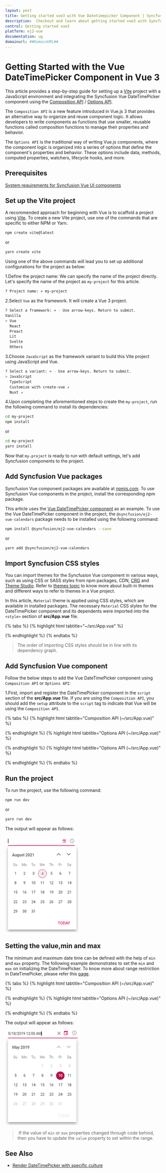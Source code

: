 ```yaml
---
layout: post
title: Getting started vue3 with Vue Datetimepicker Component | Syncfusion
description:  Checkout and learn about getting started vue3 with Syncfusion Essential Vue Datetimepicker component of JS 2 and more details.
control: Getting started vue3 
platform: ej2-vue
documentation: ug
domainurl: ##DomainURL##
---
```


# Getting Started with the Vue DateTimePicker Component in Vue 3

This article provides a step-by-step guide for setting up a [Vite](https://vitejs.dev/) project with a JavaScript environment and integrating the Syncfusion Vue DateTimePicker component using the [Composition API](https://vuejs.org/guide/introduction.html#composition-api) / [Options API](https://vuejs.org/guide/introduction.html#options-api).

The `Composition API` is a new feature introduced in Vue.js 3 that provides an alternative way to organize and reuse component logic. It allows developers to write components as functions that use smaller, reusable functions called composition functions to manage their properties and behavior.

The `Options API` is the traditional way of writing Vue.js components, where the component logic is organized into a series of options that define the component's properties and behavior. These options include data, methods, computed properties, watchers, lifecycle hooks, and more.

## Prerequisites

[System requirements for Syncfusion Vue UI components](https://ej2.syncfusion.com/vue/documentation/system-requirements/)

## Set up the Vite project

A recommended approach for beginning with Vue is to scaffold a project using [Vite](https://vitejs.dev/). To create a new Vite project, use one of the commands that are specific to either NPM or Yarn.

```bash
npm create vite@latest
```

or

```bash
yarn create vite
```

Using one of the above commands will lead you to set up additional configurations for the project as below:

1.Define the project name: We can specify the name of the project directly. Let's specify the name of the project as `my-project` for this article.

```bash
? Project name: » my-project
```

2.Select `Vue` as the framework. It will create a Vue 3 project.

```bash
? Select a framework: » - Use arrow-keys. Return to submit.
Vanilla
> Vue
  React
  Preact
  Lit
  Svelte
  Others
```

3.Choose `JavaScript` as the framework variant to build this Vite project using JavaScript and Vue.

```bash
? Select a variant: » - Use arrow-keys. Return to submit.
> JavaScript
  TypeScript
  Customize with create-vue ↗
  Nuxt ↗
```

4.Upon completing the aforementioned steps to create the `my-project`, run the following command to install its dependencies:

```bash
cd my-project
npm install
```

or

```bash
cd my-project
yarn install
```

Now that `my-project` is ready to run with default settings, let's add Syncfusion components to the project.

## Add Syncfusion Vue packages

Syncfusion Vue component packages are available at [npmjs.com](https://www.npmjs.com/search?q=ej2-vue). To use Syncfusion Vue components in the project, install the corresponding npm package.

This article uses the [Vue DateTimePicker component](https://www.syncfusion.com/vue-components/vue-datetimepicker) as an example. To use the Vue DateTimePicker component in the project, the `@syncfusion/ej2-vue-calendars` package needs to be installed using the following command:

```bash
npm install @syncfusion/ej2-vue-calendars --save
```

or

```bash
yarn add @syncfusion/ej2-vue-calendars
```

## Import Syncfusion CSS styles

You can import themes for the Syncfusion Vue component in various ways, such as using CSS or SASS styles from npm packages, CDN, [CRG](https://ej2.syncfusion.com/javascript/documentation/common/custom-resource-generator/) and [Theme Studio](https://ej2.syncfusion.com/vue/documentation/appearance/theme-studio/). Refer to [themes topic](https://ej2.syncfusion.com/vue/documentation/appearance/theme/) to know more about built-in themes and different ways to refer to themes in a Vue project.

In this article, `Material` theme is applied using CSS styles, which are available in installed packages. The necessary `Material` CSS styles for the DateTimePicker component and its dependents were imported into the `<style>` section of **src/App.vue** file.

{% tabs %}
{% highlight html tabtitle="~/src/App.vue" %}

<style>
  @import '../node_modules/@syncfusion/ej2-base/styles/material.css';
  @import '../node_modules/@syncfusion/ej2-buttons/styles/material.css';
  @import '../node_modules/@syncfusion/ej2-inputs/styles/material.css';
  @import '../node_modules/@syncfusion/ej2-popups/styles/material.css';
  @import '../node_modules/@syncfusion/ej2-lists/styles/material.css';
  @import "../node_modules/@syncfusion/ej2-vue-calendars/styles/material.css";
</style>

{% endhighlight %}
{% endtabs %}

> The order of importing CSS styles should be in line with its dependency graph.

## Add Syncfusion Vue component

Follow the below steps to add the Vue DateTimePicker component using `Composition API` or `Options API`:

  1.First, import and register the DateTimePicker component in the `script` section of the **src/App.vue** file. If you are using the `Composition API`, you should add the `setup` attribute to the `script` tag to indicate that Vue will be using the `Composition API`.

{% tabs %}
{% highlight html tabtitle="Composition API (~/src/App.vue)" %}

<script setup>
  import { DateTimePickerComponent as EjsDatetimepicker } from "@syncfusion/ej2-vue-calendars"; 
</script>

{% endhighlight %}
{% highlight html tabtitle="Options API (~/src/App.vue)" %}

<script>
import { DateTimePickerComponent } from "@syncfusion/ej2-vue-calendars";
//Component registeration
export default {
    name: "App",
    components: {
        'ejs-datetimepicker' : DateTimePickerComponent,
    }
}

{% endhighlight %}
{% endtabs %}

2.In the `template` section, define the DateTimePicker component with the [dataSource](https://ej2.syncfusion.com/vue/documentation/api/datetimepicker#datasource) property and column definitions.

{% tabs %}
{% highlight html tabtitle="~/src/App.vue" %}

<template>
    <div class="control_wrapper">
        <ejs-datetimepicker></ejs-datetimepicker>
    </div>
</template>

{% endhighlight %}
{% endtabs %}

Here is the summarized code for the above steps in the **src/App.vue** file:

{% tabs %}
{% highlight html tabtitle="Composition API (~/src/App.vue)" %}

<template>
    <div class="control_wrapper">
        <ejs-datetimepicker></ejs-datetimepicker>
    </div>
</template>
<script setup>
  import { DateTimePickerComponent as EjsDatetimepicker } from "@syncfusion/ej2-vue-calendars"; 
</script>
<style>
    @import '../node_modules/@syncfusion/ej2-base/styles/material.css';
    @import '../node_modules/@syncfusion/ej2-buttons/styles/material.css';
    @import '../node_modules/@syncfusion/ej2-inputs/styles/material.css';
    @import '../node_modules/@syncfusion/ej2-popups/styles/material.css';
    @import '../node_modules/@syncfusion/ej2-lists/styles/material.css';
    @import "../node_modules/@syncfusion/ej2-vue-calendars/styles/material.css";
    .control_wrapper {
        max-width: 250px;
        margin: 0 auto;
    }
</style>

{% endhighlight %}
{% highlight html tabtitle="Options API (~/src/App.vue)" %}

<template>
    <div class="control_wrapper">
        <ejs-datetimepicker></ejs-datetimepicker>
    </div>
</template>
<script>
import { DateTimePickerComponent } from "@syncfusion/ej2-vue-calendars";
//Component registeration
export default {
    name: 'App',
    components: {
        "ejs-datetimepicker": DateTimePickerComponent
    },
}
</script>
<style>
    @import '../node_modules/@syncfusion/ej2-base/styles/material.css';
    @import '../node_modules/@syncfusion/ej2-buttons/styles/material.css';
    @import '../node_modules/@syncfusion/ej2-inputs/styles/material.css';
    @import '../node_modules/@syncfusion/ej2-popups/styles/material.css';
    @import '../node_modules/@syncfusion/ej2-lists/styles/material.css';
    @import "../node_modules/@syncfusion/ej2-vue-calendars/styles/material.css";
    .control_wrapper {
        max-width: 250px;
        margin: 0 auto;
    }
</style>

{% endhighlight %}
{% endtabs %}

## Run the project

To run the project, use the following command:

```bash
npm run dev
```

or

```bash
yarn run dev
```

The output will appear as follows:

![DateTimePicker initial rendering](./images/vue-datetimepicker-datetime.png)

## Setting the value,min and max

The minimum and maximum date time can be defined with the help of `min` and `max` property. The following example demonstrates to set the `min` and `max` on initializing the DateTimePicker. To know more about range restriction in DateTimePicker, please refer this [page](./date-time-range).

{% tabs %}
{% highlight html tabtitle="Composition API (~/src/App.vue)" %}

<template>
  <div id="app">
    <div class='wrapper'>
        <ejs-datetimepicker :placeholder="data[0].waterMark" :min="data[0].minDate" :max="data[0].maxDate"  :value="data[0].val"></ejs-datetimepicker>
    </div>
  </div>
</template>
<script setup>
import { DateTimePickerComponent as EjsDatetimepicker } from "@syncfusion/ej2-vue-calendars"; 
   const data = [{ waterMark : 'Select a datetime',
                   minDate : new Date('5/5/2019 2:00 AM'),
                   maxDate : new Date('5/25/2019 2:00 AM'),
                   val : new Date('5/10/2019 12:00 AM')}];
</script>
<style>
@import '../node_modules/@syncfusion/ej2-base/styles/material.css';
@import '../node_modules/@syncfusion/ej2-buttons/styles/material.css';
@import '../node_modules/@syncfusion/ej2-inputs/styles/material.css';
@import '../node_modules/@syncfusion/ej2-popups/styles/material.css';
@import '../node_modules/@syncfusion/ej2-lists/styles/material.css';
@import "../node_modules/@syncfusion/ej2-vue-calendars/styles/material.css";
    .wrapper {
        max-width: 250px;
        margin: 0 auto;
    }
</style>

{% endhighlight %}
{% highlight html tabtitle="Options API (~/src/App.vue)" %}

<template>
  <div id="app">
    <div class='wrapper'>
        <ejs-datetimepicker :placeholder="waterMark" :min="minDate" :max="maxDate"  :value="val"></ejs-datetimepicker>
    </div>
  </div>
</template>
<script>
import { DateTimePickerComponent } from "@syncfusion/ej2-vue-calendars";
//Component registeration
export default {
    name: 'App',
    components: {
        "ejs-datetimepicker": DateTimePickerComponent
    },
    data () {
        return {
            waterMark : 'Select a datetime',
            minDate : new Date('5/5/2019 2:00 AM'),
            maxDate : new Date('5/25/2019 2:00 AM'),
            val : new Date('5/10/2019 12:00 AM')
        }
    }
}
</script>
<style>
@import '../node_modules/@syncfusion/ej2-base/styles/material.css';
@import '../node_modules/@syncfusion/ej2-buttons/styles/material.css';
@import '../node_modules/@syncfusion/ej2-inputs/styles/material.css';
@import '../node_modules/@syncfusion/ej2-popups/styles/material.css';
@import '../node_modules/@syncfusion/ej2-lists/styles/material.css';
@import "../node_modules/@syncfusion/ej2-vue-calendars/styles/material.css";
    .wrapper {
        max-width: 250px;
        margin: 0 auto;
    }
</style>

{% endhighlight %}
{% endtabs %}

The output will appear as follows:

![DateTimePicker with min and max dates](./images/vue-datetimepicker-range.png)

> If the value of `min` or `max` properties changed through code behind, then you have to update the `value` property to set within the range.

## See Also

* [Render DateTimePicker with specific culture](./globalization)
